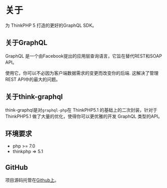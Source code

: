 # 关于

为 ThinkPHP 5 打造的更好的GraphQL SDK。

## 关于GraphQL

GraphQL 是一个由Facebook提出的应用层查询语言，它旨在替代REST和SOAP API。

使用它，你可以不必因为客户端数据需求的变更而改变你的后端. 这解决了管理REST API中的最大的问题。

## 关于think-graphql

think-graphql是对`graphql-php`在 ThinkPHP5.1 的基础上的二次封装，针对于 ThinkPHP5.1 做了大量的优化，使得你可以更优雅的开发 GraphQL 类型的API。

## 环境要求

- php >= 7.0
- thinkphp => 5.1

## GitHub

项目源码托管在[Github上](https://github.com/smilecc/think-graphql)。
